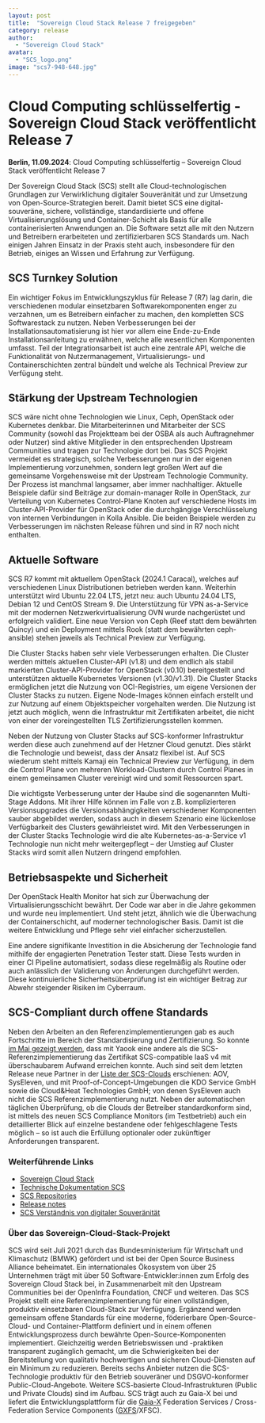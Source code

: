 ```yaml
---
layout: post
title:  "Sovereign Cloud Stack Release 7 freigegeben"
category: release
author:
  - "Sovereign Cloud Stack"
avatar:
  - "SCS_logo.png"
image: "scs7-948-648.jpg"
---
```

# Cloud Computing schlüsselfertig - Sovereign Cloud Stack veröffentlicht Release 7

**Berlin, 11.09.2024**:	Cloud Computing schlüsselfertig – Sovereign Cloud Stack veröffentlicht Release 7

Der Sovereign Cloud Stack (SCS) stellt alle Cloud-technologischen Grundlagen
zur Verwirklichung digitaler Souveränität und zur Umsetzung von
Open-Source-Strategien bereit. Damit bietet SCS eine digital-souveräne,
sichere, vollständige, standardisierte und offene Virtualisierungslösung und
Container-Schicht als Basis für alle containerisierten Anwendungen an. Die
Software setzt alle mit den Nutzern und Betreibern erarbeiteten und
zertifizierbaren SCS Standards um. Nach einigen Jahren Einsatz in der Praxis
steht auch, insbesondere für den Betrieb, einiges an Wissen und Erfahrung zur
Verfügung.

## SCS Turnkey Solution

Ein wichtiger Fokus im Entwicklungszyklus für Release 7 (R7) lag darin, die
verschiedenen modular einsetzbaren Softwarekomponenten enger zu verzahnen, um
es Betreibern einfacher zu machen, den kompletten SCS Softwarestack zu nutzen.
Neben Verbesserungen bei der Installationsautomatisierung ist hier vor allem
eine Ende-zu-Ende Installationsanleitung zu erwähnen, welche alle wesentlichen
Komponenten umfasst. Teil der Integrationsarbeit ist auch eine zentrale API,
welche die Funktionalität von Nutzermanagement, Virtualisierungs- und
Containerschichten zentral bündelt und welche als Technical Preview zur
Verfügung steht.

## Stärkung der Upstream Technologien

SCS wäre nicht ohne Technologien wie Linux, Ceph, OpenStack oder Kubernetes
denkbar. Die Mitarbeiterinnen und Mitarbeiter der SCS Community (sowohl das
Projektteam bei der OSBA als auch Auftragnehmer oder Nutzer) sind aktive
Mitglieder in den entsprechenden Upstream Communities und tragen zur
Technologie dort bei. Das SCS Projekt vermeidet es strategisch, solche
Verbesserungen nur in der eigenen Implementierung vorzunehmen, sondern legt
großen Wert auf die gemeinsame Vorgehensweise mit der Upstream Technologie
Community. Der Prozess ist manchmal langsamer, aber immer nachhaltiger.
Aktuelle Beispiele dafür sind Beiträge zur domain-manager Rolle in OpenStack,
zur Verteilung von Kubernetes Control-Plane Knoten auf verschiedene Hosts im
Cluster-API-Provider für OpenStack oder die durchgängige Verschlüsselung von
internen Verbindungen in Kolla Ansible. Die beiden Beispiele werden zu
Verbesserungen im nächsten Release führen und sind in R7 noch nicht enthalten.

## Aktuelle Software

SCS R7 kommt mit aktuellem OpenStack (2024.1 Caracal), welches auf verschiedenen
Linux Distributionen betrieben werden kann. Weiterhin unterstützt wird Ubuntu
22.04 LTS, jetzt neu: auch Ubuntu 24.04 LTS, Debian 12 und CentOS Stream 9. Die
Unterstützung für VPN as-a-Service mit der modernen Netzwerkvirtualisierung OVN
wurde nachgerüstet und erfolgreich validiert. Eine neue Version von Ceph (Reef
statt dem bewährten Quincy) und ein Deployment mittels Rook (statt dem
bewährten ceph-ansible) stehen jeweils als Technical Preview zur Verfügung.

Die Cluster Stacks haben sehr viele Verbesserungen erhalten. Die Cluster werden
mittels aktuellen Cluster-API (v1.8) und dem endlich als stabil markierten
Cluster-API-Provider for OpenStack (v0.10) bereitgestellt und unterstützen
aktuelle Kubernetes Versionen (v1.30/v1.31). Die Cluster Stacks ermöglichen jetzt die
Nutzung von OCI-Registries, um eigene Versionen der Cluster Stacks zu nutzen.
Eigene Node-Images können einfach erstellt und zur Nutzung auf einem
Objektspeicher vorgehalten werden. Die Nutzung ist jetzt auch möglich, wenn die
Infrastruktur mit Zertifikaten arbeitet, die nicht von einer der
voreingestellten TLS Zertifizierungsstellen kommen.

Neben der Nutzung von Cluster Stacks auf SCS-konformer Infrastruktur werden
diese auch zunehmend auf der Hetzner Cloud genutzt. Dies stärkt die Technologie
und beweist, dass der Ansatz flexibel ist. Auf SCS wiederum steht mittels
Kamaji ein Technical Preview zur Verfügung, in dem die Control Plane von
mehreren Workload-Clustern durch Control Planes in einem gemeinsamen Cluster
vereinigt wird und somit Ressourcen spart.

Die wichtigste Verbesserung unter der Haube sind die sogenannten Multi-Stage
Addons. Mit ihrer Hilfe können im Falle von z.B. komplizierteren
Versionsupgrades die Versionsabhängigkeiten verschiedener Komponenten sauber
abgebildet werden, sodass auch in diesem Szenario eine lückenlose Verfügbarkeit
des Clusters gewährleistet wird. Mit den Verbesserungen in der Cluster Stacks
Technologie wird die alte Kubernetes-as-a-Service v1 Technologie nun nicht mehr
weitergepflegt – der Umstieg auf Cluster Stacks wird somit allen Nutzern
dringend empfohlen.

## Betriebsaspekte und Sicherheit

Der OpenStack Health Monitor hat sich zur Überwachung der
Virtualisierungsschicht bewährt. Der Code war aber in die Jahre gekommen und
wurde neu implementiert. Und steht jetzt, ähnlich wie die Überwachung der
Containerschicht, auf moderner technologischer Basis. Damit ist die weitere
Entwicklung und Pflege sehr viel einfacher sicherzustellen.

Eine andere signifikante Investition in die Absicherung der Technologie fand
mithilfe der engagierten Penetration Tester statt. Diese Tests wurden in einer
CI Pipeline automatisiert, sodass diese regelmäßig als Routine oder auch
anlässlich der Validierung von Änderungen durchgeführt werden. Diese
kontinuierliche Sicherheitsüberprüfung ist ein wichtiger Beitrag zur Abwehr
steigender Risiken im Cyberraum.

## SCS-Compliant durch offene Standards

Neben den Arbeiten an den Referenzimplementierungen gab es auch Fortschritte im
Bereich der Standardisierung und Zertifizierung. So konnte
[im Mai gezeigt werden](https://scs.community/de/2024/05/13/cost-of-making-an-openstack-cluster-scs-compliant/),
dass mit Yaook eine andere als die SCS-Referenzimplementierung das
Zertifikat SCS-compatible IaaS v4 mit überschaubarem Aufwand erreichen konnte.
Auch sind seit dem letzten Release neue Partner in der
[Liste der SCS-Clouds](https://docs.scs.community/standards/certification/overview/#compliant-cloud-environments)
erschienen: AOV, SysEleven, und mit Proof-of-Concept-Umgebungen die KDO Service
GmbH sowie die Cloud&Heat Technologies GmbH; von denen SysEleven auch nicht die
SCS Referenzimplementierung nutzt. Neben der automatischen täglichen
Überprüfung, ob die Clouds der Betreiber standardkonform sind, ist mittels des
neuen SCS Compliance Monitors (im Testbetrieb) auch ein detaillierter Blick auf
einzelne bestandene oder fehlgeschlagene Tests möglich – so ist auch die
Erfüllung optionaler oder zukünftiger Anforderungen transparent.

### Weiterführende Links

- [Sovereign Cloud Stack](https://scs.community/)
- [Technische Dokumentation SCS](https://docs.scs.community/docs)
- [SCS Repositories](https://github.com/SovereignCloudStack)
- [Release notes](https://docs.scs.community/docs/category/releases)
- [SCS Verständnis von digitaler Souveränität](https://link.springer.com/epdf/10.1007/s11623-022-1669-5?sharing_token=ie7xTVzv_afod07w5Y2lJfe4RwlQNchNByi7wbcMAY4yFyxh9Qw2iCtygUYjun7MI5leBYqiHZBlIeTPv8Sm1Wv8c1dEUf6ebSwnRfo99_nAYh2FgwUyIHjFyZFWv_EIOEIetr2eBSiAPrI68ptBgKxMVkNlS4udZRAhx1X-WB8=)

### Über das Sovereign-Cloud-Stack-Projekt

SCS wird seit Juli 2021 durch das Bundesministerium für Wirtschaft und
Klimaschutz (BMWK) gefördert und ist bei der Open Source Business Alliance
beheimatet. Ein internationales Ökosystem von über 25 Unternehmen trägt mit
über 50 Software-Entwickler:innen zum Erfolg des Sovereign Cloud Stack bei, in
Zusammenarbeit mit den Upstream Communities bei der OpenInfra Foundation, CNCF
und weiteren. Das SCS Projekt stellt eine Referenzimplementierung für einen
vollständigen, produktiv einsetzbaren Cloud-Stack zur Verfügung. Ergänzend
werden gemeinsam offene Standards für eine moderne, föderierbare
Open-Source-Cloud- und Container-Plattform definiert und in einem offenen
Entwicklungsprozess durch bewährte Open-Source-Komponenten implementiert.
Gleichzeitig werden Betriebswissen und -praktiken transparent zugänglich
gemacht, um die Schwierigkeiten bei der Bereitstellung von qualitativ
hochwertigen und sicheren Cloud-Diensten auf ein Minimum zu reduzieren. Bereits
sechs Anbieter nutzen die SCS-Technologie produktiv für den Betrieb souveräner
und DSGVO-konformer Public-Cloud-Angebote. Weitere SCS-basierte
Cloud-Infrastrukturen (Public und Private Clouds) sind im Aufbau. SCS trägt
auch zu Gaia-X bei und liefert die Entwicklungsplattform für die
[Gaia-X](https://gaia-x.eu/)
Federation Services / Cross-Federation Service Components
([GXFS](https://www.gxfs.eu/)/XFSC).
